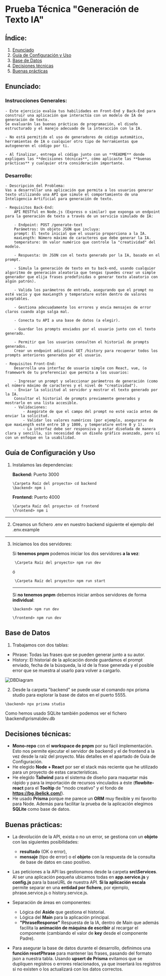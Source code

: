 # Prueba Técnica "Generación de Texto IA"

## Índice:

1. [Enunciado](#enunciado)
2. [Guía de Configuración y Uso](#guía-de-configuración-y-uso)
3. [Base de Datos](#base-de-datos)
4. [Decisiones técnicas](#decisiones-técnicas)
5. [Buenas prácticas](#buenas-prácticas)

## Enunciado:

### Instrucciones Generales:

    - Este ejercicio evalúa tus habilidades en Front-End y Back-End para construir una aplicación que interactúa con un modelo de IA de generación de texto.
    Se evaluarán las buenas prácticas de programación, el diseño estructurado y el manejo adecuado de la interacción con la IA.

    - No está permitido el uso de generadores de código automático, herramientas de IA o cualquier otro tipo de herramientas que autogeneren el código por ti.

    - Al finalizar, entrega el código junto con un **README** donde expliques las **decisiones técnicas**, cómo aplicaste las **buenas prácticas** y cualquier otra consideración importante.

### Desarrollo:
    - Descripción del Problema:
    Vas a desarrollar una aplicación que permita a los usuarios generar texto utilizando una API que simule el comportamiento de una Inteligencia Artificial para generación de texto.

    - Requisitos Back-End:
        API RESTful en Node.js (Express o similar) que exponga un endpoint para la generación de texto a través de un servicio simulado de IA:

        - Endpoint: POST /generate-text
        Parámetros: Un objeto JSON que incluya:
        prompt: El texto inicial que el usuario proporciona a la IA.
        maxLength: Número máximo de caracteres que debe generar la IA.
        temperature: Un valor numérico que controle la "creatividad" del modelo.

        - Respuesta: Un JSON con el texto generado por la IA, basado en el prompt.

        - Simula la generación de texto en tu back-end, usando cualquier algoritmo de generación aleatoria que tengas (puedes crear un simple generador que elija frases predefinidas o generar texto aleatorio con algún patrón).

        - Valida los parámetros de entrada, asegurando que el prompt no esté vacío y que maxLength y temperature estén dentro de valores aceptables.

        - Gestiona adecuadamente los errores y envía mensajes de error claros cuando algo salga mal.

        - Conecta tu API a una base de datos (a elegir).

        - Guardar los prompts enviados por el usuario junto con el texto generado.

        - Permitir que los usuarios consulten el historial de prompts generados.
        Crear un endpoint adicional GET /history para recuperar todos los prompts anteriores generados por el usuario.

    - Requisitos Front-End:
        Desarrolla una interfaz de usuario simple con React, vue, (o framework de tu preferencia) que permita a los usuarios:

        - Ingresar un prompt y seleccionar parámetros de generación (como el número máximo de caracteres y el nivel de "creatividad").
        - Enviar la solicitud al servidor y mostrar el texto generado por la IA.
        Consultar el historial de prompts previamente generados y mostrarlo en una lista accesible.
        - Validaciones:
            - Asegúrate de que el campo del prompt no esté vacío antes de enviar la solicitud.
            - Validar los valores numéricos (por ejemplo, asegurarse de que maxLength esté entre 10 y 1000, y temperature entre 0 y 1).
            - La interfaz debe ser responsiva y estar diseñada de manera clara y sencilla, sin necesidad de un diseño gráfico avanzado, pero sí con un enfoque en la usabilidad.

## Guía de Configuración y Uso

1. Instalamos las dependencias:

    **Backend:** Puerto 3000
    ```
    \Carpeta Raíz del proyecto> cd backend
    \backend> npm i
    ```

    **Frontend:** Puerto 4000
    ```
    \Carpeta Raíz del proyecto> cd frontend
    \frontend> npm i
    ```
---
2. Creamos un fichero .env en nuestro backend siguiente el ejemplo del .env.example
---
3. Iniciamos los dos servidores:

    Si **tenemos pnpm** podemos iniciar los dos servidores **a la vez**:

        \Carpeta Raíz del proyecto> npm run dev
    ó
        
        \Carpeta Raíz del proyecto> npm run start
    ---
    Si **no tenemos pnpm** debemos iniciar ambos servidores de forma **individual**:

    ```
    \backend> npm run dev
    ```
    ```
    \frontend> npm run dev
    ```

## Base de Datos

1. Trabajamos con dos tablas:

- Phrase: Todas las frases que se pueden generar junto a su autor.
- History: El historial de la aplicación donde guardamos el prompt enviado, fecha de la búsqueda, la id de la frase generada y el posible error que se muestra al usarlo para volver a cargarlo.

![DBDiagram](https://github.com/user-attachments/assets/25b803c9-f93e-4765-96f6-78487908c17c)

2. Desde la carpeta "backend" se puede usar el comando npx prisma studio para explorar la base de datos en el puerto 5555.

```
\backend> npx prisma studio
```

Como hemos usado SQLite también podemos ver el fichero \backend\prisma\dev.db

## Decisiones técnicas: 

- **Mono-repo** con el **workspace de pnpm** por su fácil implementación. Esto nos permite ejecutar el servidor de backend y el de frontend a la vez desde la raíz del proyecto. Más detalles en el apartado de Guía de Configuración.
- He elegido **Node + React** por ser el stack más reciente que he utilizado para un proyecto de estas características.
- He elegido **Tailwind** para el sistema de diseño para maquetar más rápido y para la importación de recursos vinculados a éste (**flowbite-react** para el **Tooltip** de "modo creativo" y el fondo de **https://bg.ibelick.com/**).
- He usado **Prisma** porque me parece un **ORM** muy flexible y mi favorito para Node. Además para facilitar la prueba de la aplicación elegimos **SQLite** como base de datos.

## Buenas prácticas: 

- La devolución de la API, exista o no un error, se gestiona con un **objeto** con las siguientes posibilidades:

    - **resultado** (OK o error),
    - **mensaje** (tipo de error) o el **objeto** con la respuesta de la consulta de base de datos en caso positivo.
- Las peticiones a la API las gestionamos desde la carpeta **src\Services**. Al ser una aplicación pequeña ubicamos todas en **app.service.js** y **config.js** para la baseURL de nuestra API. **Si la aplicación escala** permite separar en una **entidad por fichero**, por ejemplo, phrase.service.js o history.service.js.
- Separación de áreas en componentes:
    - Lógica del **Aside** que gestiona el historial.
    - Lógica del **Main** para la aplicación principal.
    - **"PhraseResponse"** Respuesta de la IA, dentro de Main que además facilita la **animación de máquina de escribir** al recargar el componente (cambiando el valor de **key** desde el componente Padre).
- Para asegurar la base de datos durante el desarrollo, definimos una **función resetPhrase** para mantener las frases, pasando del formato json a nuestra tabla. Usando **upsert de Prisma** evitamos que se dupliquen registros o errores relacionados, ya que insertará los registros si no existen o los actualizará con los datos correctos.
